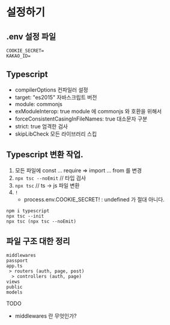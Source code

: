 # 설정하기

## .env 설정 파일 
```
COOKIE_SECRET=
KAKAO_ID=
```

## Typescript
* compilerOptions 컨파일러 설정
* target: "es2015" 자바스크립트 버전
* module: commonjs
* exModuleInterop: true module 에 commonjs 와 호환을 위해서
* forceConsistentCasingInFileNames: true 대소문자 구분
* strict: true 엄격한 검사
* skipLibCheck 모든 라이브러리 스킵 

## Typescript 변환 작업.
1. 모든 파일에 const ... require => import ... from 를 변경
2. `npx tsc --noEmit` // 타입 검사
3. `npx tsc` // ts -> js 파일 변환
4. `!`
   * process.env.COOKIE_SECRET! : undefined 가 절대 아니다.


```
npm i typescript
npx tsc --init
npx tsc (npx tsc --noEmit)
```

## 파일 구조 대한 정리

```
middlewares
passport
app.ts
 > routers (auth, page, post)
  > controllers (auth, page)
views
public
models
```

TODO
* middlewares 란 무엇인가?
